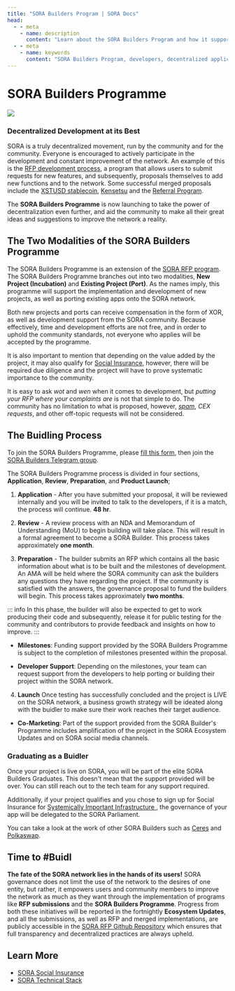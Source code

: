 ```yaml
---
title: "SORA Builders Program | SORA Docs"
head:
  - - meta
    - name: description
      content: "Learn about the SORA Builders Program and how it supports developers in building decentralized applications (dApps) on the SORA network. Discover the benefits of joining the program, the resources and support available, and the opportunities for collaboration and recognition within the SORA ecosystem."
  - - meta
    - name: keywords
      content: "SORA Builders Program, developers, decentralized applications, dApps, SORA network, resources, support, collaboration"
---
```


# SORA Builders Programme

![](/.gitbook/assets/sorabuilderseu.png)

### Decentralized Development at its Best

SORA is a truly decentralized movement, run by the community and for the community. Everyone is encouraged to actively participate in the development and constant improvement of the network. An example of this is the [RFP development process](/rfp.md), a program that allows users to submit requests for new features, and subsequently, proposals themselves to add new functions and to the network. Some successful merged proposals include the [XSTUSD stablecoin](https://github.com/sora-xor/rfps/blob/master/closed_rfps/XSTUSD.md), [Kensetsu](/ken.md)  and the [Referral Program](https://github.com/sora-xor/rfps/blob/master/closed_rfps/ReferralProgramProposal.md).

The **SORA Builders Programme** is now launching to take the power of decentralization even further, and aid the community to make all their great ideas and suggestions to improve the network a reality.

## The Two Modalities of the SORA Builders Programme

The SORA Builders Programme is an extension of the [SORA RFP program](/rfp.md). The SORA Builders Programme branches out into two modalities, **New Project (Incubation)** and **Existing Project (Port)**. As the names imply, this programme will support the implementation and development of new projects, as well as porting existing apps onto the SORA network.

Both new projects and ports can receive compensation in the form of XOR, as well as development support from the SORA community. Because effectively, time and development efforts are not free, and in order to uphold the community standards, not everyone who applies will be accepted by the programme.

It is also important to mention that depending on the value added by the project, it may also qualify for [Social Insurance](/social-insurance.md), however, there will be required due diligence and the project will have to prove systematic importance to the community.

It is easy to ask _wot_ and _wen_ when it comes to development, but _putting your RFP where your complaints are_ is not that simple to do. The community has no limitation to what is proposed, however, _[spam](https://youtu.be/duFierM1yDg)_, _CEX requests_, and other off-topic requests will not be considered.

## The Buidling Process

To join the SORA Builders Programme, please [fill this form](https://forms.gle/1cdvKTHLXnBXbMTr9), then join the [SORA Builders Telegram group](https://t.me/sorabuilders). 

The SORA Builders Programme process is divided in four sections, **Application**, **Review**, **Preparation**, and **Product Launch**;
	
1. **Application** - After you have submitted your proposal, it will be reviewed
internally and you will be invited to talk to the developers, if it is a match, the process will continue. **48 hr**.
	
2. **Review** - A review process with an NDA and Memorandum of Understanding (MoU) to begin building will take place. This will result in a formal agreement to become a SORA Builder. This process takes approximately **one month**.
	
3. **Preparation** - The builder submits an RFP which contains all the basic information about what is to be built and the milestones of development. An AMA will be held where the SORA community can ask the builders any questions they have regarding the project. If the community is satisfied with the answers, the governance proposal to fund the builders will begin. This process takes approximately **two months**.
	
::: info
In this phase, the builder will also be expected to get to work producing their code and subsequently, release it for public testing for the community and contributors to provide feedback and insights on how to improve.
:::

- **Milestones**: Funding support provided by the SORA Builders
    Programme is subject to the completion of milestones presented
    within the proposal.
	
- **Developer Support**: Depending on the milestones, your team can
    request support from the developers to help porting or building
    their project within the SORA network.
	
4. **Launch** Once testing has successfully concluded and the project is LIVE on the SORA network, a business growth strategy will be ideated along with the buidler to make sure their work reaches their target audience.

- **Co-Marketing**: Part of the support provided from the SORA
    Builder's Programme includes amplification of the project in the
    SORA Ecosystem Updates and on SORA social media channels.

### Graduating as a Buidler

Once your project is live on SORA, you will be part of the elite SORA Builders Graduates. This doesn't mean that the support provided will be over. You can still reach out to the tech team for any support required.

Additionally, if your project qualifies and you chose to sign up for Social Insurance for [Systemically Important Infrastructure
](social-insurance.md), the governance of your app will be delegated to the SORA Parliament.

You can take a look at the work of other SORA Builders such as [Ceres](/ceres/overview.md) and [Polkaswap](/participate.md). 

## Time to #Buidl

**The fate of the SORA network lies in the hands of its users!** SORA governance does not limit the use of the network to the desires of one entity, but rather, it empowers users and community members to improve the network as much as they want through the implementation of programs like **RFP submissions** and the **SORA Builders Programme**. Progress from both these initiatives will be reported in the fortnightly **Ecosystem Updates**, and all the submissions, as well as RFP and merged implementations, are publicly accessible in the [SORA RFP Github Repository](https://github.com/sora-xor/rfps/issues) which ensures that full transparency and decentralized practices are always upheld.

## Learn More

- [SORA Social Insurance](/social-insurance.md)
- [SORA Technical Stack](/technical-stack.md)


